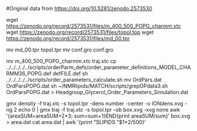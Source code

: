 #Original data from https://doi.org/10.5281/zenodo.2573530



wget  https://zenodo.org/record/2573531/files/m_400_500_POPG_charmm.xtc
wget  https://zenodo.org/record/2573531/files/topol.top
wget  https://zenodo.org/record/2573531/files/md_00.tpr

mv  md_00.tpr topol.tpr
mv  conf.gro conf.gro

mv  m_400_500_POPG_charmm.xtc traj.xtc
cp  ../../../../../scripts/orderParm_defs/order_parameter_definitions_MODEL_CHARMM36_POPG.def defFILE.def
sh ../../../../../scripts/order_parameters_calculate.sh
mv OrdPars.dat OrdParsPOPG.dat
sh ~/NMRlipids/MATCH/scripts/grepOPdata3.sh OrdParsPOPG.dat > Headgroup_Glycerol_Order_Parameters_Simulation.dat

gmx density -f traj.xtc -s topol.tpr -dens number  -center -o IONdens.xvg -ng 2
echo 0 | gmx traj -f traj.xtc -s topol.tpr -ob box.xvg -xvg none
awk '{areaSUM=areaSUM+$2*$3; sum=sum+1}END{print areaSUM/sum}' box.xvg > area.dat
cat area.dat | awk '{print "SLIPIDS  "$1*2/500}'
